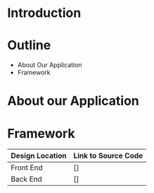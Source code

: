 # Introduction

# Outline
- About Our Application
- Framework

# About our Application

# Framework

| Design Location | Link to Source Code |
| --- | --- |
| Front End | [] |
| Back End | [] |